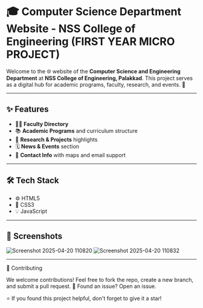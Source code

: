# 🎓 Computer Science Department Website - NSS College of Engineering (FIRST YEAR MICRO PROJECT)

Welcome to the 🌐 website of the **Computer Science and Engineering Department** at **NSS College of Engineering, Palakkad**. This project serves as a digital hub for academic programs, faculty, research, and events. 🏫

---

## ✨ Features

- 🧑‍🏫 **Faculty Directory** 
- 📚 **Academic Programs** and curriculum structure
- 🔬 **Research & Projects** highlights
- 🗓️ **News & Events** section
- 📍 **Contact Info** with maps and email support

---

## 🛠️ Tech Stack

- ⚙️ HTML5
- 🎨 CSS3
- 💡 JavaScript  

---

## 📸 Screenshots

![Screenshot 2025-04-20 110820](https://github.com/user-attachments/assets/96b8607c-64f1-42c1-80be-c7db452ebb49)
![Screenshot 2025-04-20 110832](https://github.com/user-attachments/assets/b11ed11b-4b09-4323-a511-9a58e9bd6504)


---

🤝 Contributing

We welcome contributions! Feel free to fork the repo, create a new branch, and submit a pull request. 🙌
Found an issue? Open an issue.

⭐ If you found this project helpful, don't forget to give it a star!
